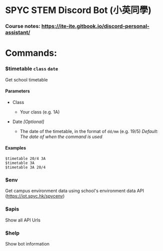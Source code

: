 # SPYC STEM Discord Bot (小英同學)

### Course notes: https://ite-ite.gitbook.io/discord-personal-assistant/
# Commands:
### $timetable `class` `date`
Get school timetable
#### Parameters
- Class 
  - Your class (e.g. 1A)  

- Date *[Optional]*  
  - The date of the timetable, in the format of `dd/mm` (e.g. 19/5)
  *Default: The date of when the command is used*

#### Examples
```
$timetable 20/4 3A
$timetable 3A
$timetable 3A 20/4
```

### $env 
Get campus environment data using school's environment data API (https://iot.spyc.hk/spycenv)

### $apis
Show all API Urls 

### $help 
Show bot information

